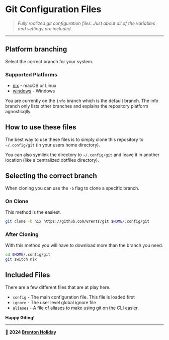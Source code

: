 # Git Configuration Files

> *Fully realized git configuration files. Just about all of the variables and settings are included.*

---

## Platform branching

Select the correct branch for your system.

### Supported Platforms

- [nix](tree/nix) - macOS or Linux
- [windows](tree/windows) - Windows

You are currently on the `info` branch which is the default branch. The info branch only lists other branches and explains the repository platform agnosticqlly.

## How to use these files

The best way to use these files is to simply clone this repository to `~/.config/git` (in your users home directory).

You can also symlink the directory to `~/.config/git` and leave it in another location (like a centralized dotfiles directory).

## Selecting the correct branch

When cloning you can use the `-b` flag to clone a specific branch.

### On Clone

This method is the easiest.

```bash
git clone -b nix https://github.com/8rents/git $HOME/.config/git
```

### After Cloning

With this method you will have to download more than the branch you need.

```bash
cd $HOME/.config/git
git switch nix
```

## Included Files

There are a few different files that are at play here.

- `config` - The main configuration file. This file is loaded first 
- `ignore` - The user level global ignore file
- `aliases` - A file of aliases to make using git on the CLI easier.

**Happy Giting!**

---

🤍 **2024 [Brenton Holiday](https://brenton.holiday)**
